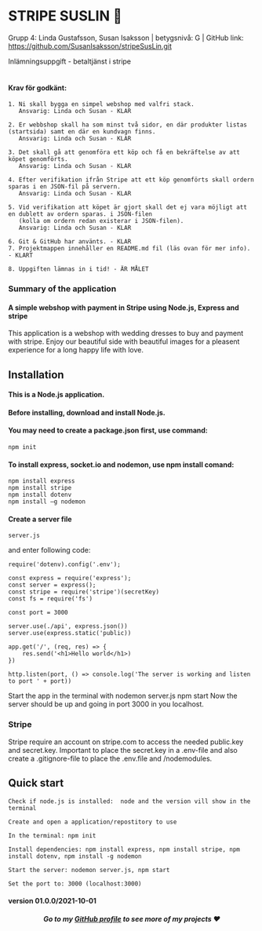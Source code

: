 


<h1>STRIPE SUSLIN 💸</h1>

Grupp 4: Linda Gustafsson, Susan Isaksson | betygsnivå: G | GitHub link: https://github.com/SusanIsaksson/stripeSusLin.git <br>

Inlämningsuppgift - betaltjänst i stripe <br><br>

#### Krav för godkänt: 

    1. Ni skall bygga en simpel webshop med valfri stack. 
       Ansvarig: Linda och Susan - KLAR

    2. Er webbshop skall ha som minst två sidor, en där produkter listas (startsida) samt en där en kundvagn finns.
       Ansvarig: Linda och Susan - KLAR

    3. Det skall gå att genomföra ett köp och få en bekräftelse av att köpet genomförts.
       Ansvarig: Linda och Susan - KLAR

    4. Efter verifikation ifrån Stripe att ett köp genomförts skall ordern sparas i en JSON-fil på servern.
       Ansvarig: Linda och Susan - KLAR

    5. Vid verifikation att köpet är gjort skall det ej vara möjligt att en dublett av ordern sparas. i JSON-filen 
       (kolla om ordern redan existerar i JSON-filen). 
       Ansvarig: Linda och Susan - KLAR

    6. Git & GitHub har använts. - KLAR
    7. Projektmappen innehåller en README.md fil (läs ovan för mer info). - KLART

    8. Uppgiften lämnas in i tid! - ÄR MÅLET

### Summary of the application

#### A simple webshop with payment in Stripe using Node.js, Express and stripe

This application is a webshop with wedding dresses to buy and payment with stripe.
Enjoy our beautiful side with beautiful images for a pleasent experience for a long happy life with love.
## Installation 

#### This is a Node.js application. 
#### Before installing, download and install Node.js. 
#### You may need to create a package.json first, use command:
    npm init 
#### To install express, socket.io and nodemon, use npm install comand: 
    npm install express 
    npm install stripe
    npm install dotenv
    npm install –g nodemon 

#### Create a server file
    server.js

and enter following code:

    require('dotenv).config('.env');

    const express = require('express');
    const server = express();
    const stripe = require('stripe')(secretKey)
    const fs = require('fs')

    const port = 3000

    server.use(./api', express.json())
    server.use(express.static('public))

    app.get('/', (req, res) => {
        res.send('<h1>Hello world</h1>)
    })

    http.listen(port, () => console.log('The server is working and listen to port ' + port))

Start the app in the terminal with 
    nodemon server.js 
    npm start
Now the server should be up and going in port 3000 in you localhost.

### Stripe
Stripe require an account on stripe.com to access the needed public.key and secret.key. Important to place the secret.key in a .env-file and also create a .gitignore-file to place the .env.file and /nodemodules.
   

## Quick start 

    Check if node.js is installed:  node and the version vill show in the terminal 

    Create and open a application/repostitory to use 

    In the terminal: npm init

    Install dependencies: npm install express, npm install stripe, npm install dotenv, npm install -g nodemon

    Start the server: nodemon server.js, npm start 

    Set the port to: 3000 (localhost:3000) 

#### version 01.0.0/2021-10-01

<strong><em><h4 align="center">Go to my [GitHub profile](https://github.com/pindilind) to see more of my projects ♥</h4></em></strong>
